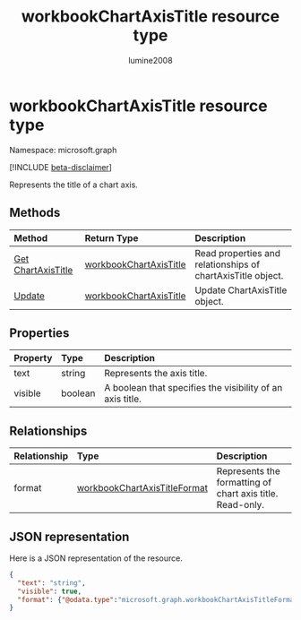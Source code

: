 ﻿---
title: "workbookChartAxisTitle resource type"
description: "Represents the title of a chart axis."
author: "lumine2008"
localization_priority: Normal
ms.prod: "excel"
doc_type: resourcePageType
---

# workbookChartAxisTitle resource type

Namespace: microsoft.graph

[!INCLUDE [beta-disclaimer](../../includes/beta-disclaimer.md)]

Represents the title of a chart axis.

## Methods

| Method                                             | Return Type                                         | Description                                                 |
| :------------------------------------------------- | :-------------------------------------------------- | :---------------------------------------------------------- |
| [Get ChartAxisTitle](../api/chartaxistitle-get.md) | [workbookChartAxisTitle](workbookchartaxistitle.md) | Read properties and relationships of chartAxisTitle object. |
| [Update](../api/chartaxistitle-update.md)          | [workbookChartAxisTitle](workbookchartaxistitle.md) | Update ChartAxisTitle object.                               |

## Properties

| Property | Type    | Description                                               |
| :------- | :------ | :-------------------------------------------------------- |
| text     | string  | Represents the axis title.                                |
| visible  | boolean | A boolean that specifies the visibility of an axis title. |

## Relationships

| Relationship | Type                                                            | Description                                               |
| :----------- | :-------------------------------------------------------------- | :-------------------------------------------------------- |
| format       | [workbookChartAxisTitleFormat](workbookchartaxistitleformat.md) | Represents the formatting of chart axis title. Read-only. |

## JSON representation

Here is a JSON representation of the resource.

<!--{
  "blockType": "resource",
  "baseType": "microsoft.graph.entity",
  "optionalProperties": [
    "format"
    ],
  "@odata.type": "microsoft.graph.workbookChartAxisTitle"
}-->

```json
{
  "text": "string",
  "visible": true,
  "format": {"@odata.type":"microsoft.graph.workbookChartAxisTitleFormat"}
}

```

<!-- uuid: 8fcb5dbc-d5aa-4681-8e31-b001d5168d79
2015-10-25 14:57:30 UTC -->

<!--
{
  "type": "#page.annotation",
  "description": "ChartAxisTitle resource",
  "keywords": "",
  "section": "documentation",
  "tocPath": "",
  "suppressions": []
}
-->
